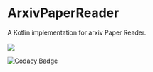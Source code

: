 # ArxivPaperReader
A Kotlin implementation for arxiv Paper Reader.<br><br>
![](https://github.com/skyguidance/ArxivPaperReader/workflows/Code%20Auto-compile%20Test%20(lint)/badge.svg)

[![Codacy Badge](https://api.codacy.com/project/badge/Grade/9f1a500172744c44ab6fad51af29a7e3)](https://www.codacy.com?utm_source=github.com&amp;utm_medium=referral&amp;utm_content=skyguidance/ArxivPaperReader&amp;utm_campaign=Badge_Grade)
